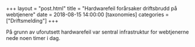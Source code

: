 +++
layout = "post.html"
title = "Hardwarefeil forårsaker driftsbrudd på webtjenere"
date = 2018-08-15 14:00:00
[taxonomies]
categories = ["Driftsmelding"] 
+++

På grunn av uforutsett hardwarefeil var sentral infrastruktur for webtjenerne nede noen timer i dag.
